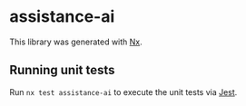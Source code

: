 # assistance-ai

This library was generated with [Nx](https://nx.dev).

## Running unit tests

Run `nx test assistance-ai` to execute the unit tests via [Jest](https://jestjs.io).
